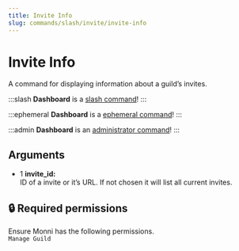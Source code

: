 ```yaml
---
title: Invite Info
slug: commands/slash/invite/invite-info
---
```

# Invite Info

A command for displaying information about a guild’s invites.

:::slash
**Dashboard** is a [slash command](/commands/info/slash/)!
:::

:::ephemeral
**Dashboard** is a [ephemeral command](/commands/info/ephemeral)!
:::

:::admin
**Dashboard** is an [administrator command](/commands/info/admin)!
:::

## Arguments

- 1 **invite_id:**  
    ID of a invite or it’s URL. If not chosen it will list all current invites.

## 🔒 Required permissions

Ensure Monni has the following permissions.  
`Manage Guild`